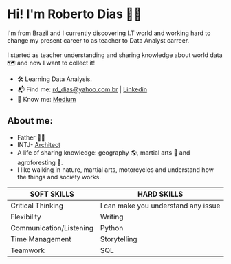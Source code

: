 # Hi! I'm Roberto Dias :raising_hand_man:
I'm from Brazil and I currently discovering I.T world and working hard to change my present career to as teacher to Data Analyst carreer.
\
\
I started as teacher understanding and sharing knowledge about world data :world_map: and now I want to collect it!

* :hammer_and_wrench: Learning Data Analysis.
* :mailbox_with_mail: Find me: rd_dias@yahoo.com.br | [Linkedin](https://www.linkedin.com/in/robertodias737/)
* :brain: Know me: [Medium](https://medium.com/@roberto.dias.)

## About me:
* Father :family_man_boy:
* INTJ- [Architect](https://www.16personalities.com/intj-personality)
* A life of sharing knowledge: geography :earth_americas:, martial arts :martial_arts_uniform: and agroforesting :seedling:.
* I like walking in nature, martial arts, motorcycles and understand how the things and society works.

SOFT SKILLS|HARD SKILLS
---|---
 Critical Thinking|I can make you understand any issue
 Flexibility|Writing
 Communication/Listening|Python
 Time Management|Storytelling
 Teamwork|SQL
